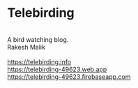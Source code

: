 # Telebirding
<br>A bird watching blog.
<br>Rakesh Malik
<br>
<br>https://telebirding.info
<br>https://telebirding-49623.web.app
<br>https://telebirding-49623.firebaseapp.com